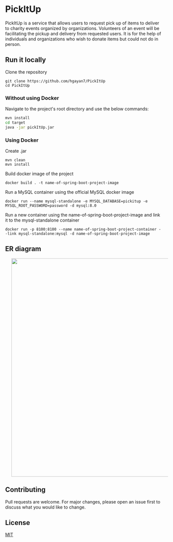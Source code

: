 # PickItUp

PickItUp is a service that allows users to request pick up of items to deliver to charity events organized by organizations. Volunteers of an event will be facilitating the pickup and delivery from requested users. It is for the help of individuals and organizations who wish to donate items but could not do in person.
## Run it locally
Clone the repository
```
git clone https://github.com/hgayan7/PickItUp
cd PickItUp
```
### Without using Docker
Navigate to the project's root directory and use the below commands:
```bash
mvn install
cd target
java -jar pickItUp.jar
```
### Using Docker

Create .jar
```
mvn clean
mvn install
```
Build docker image of the project
```
docker build . -t name-of-spring-boot-project-image
```
Run a MySQL container using the official MySQL docker image
```
docker run --name mysql-standalone -e MYSQL_DATABASE=pickitup -e MYSQL_ROOT_PASSWORD=password -d mysql:8.0
```
Run a new container using the name-of-spring-boot-project-image and link it to the mysql-standalone container
```
docker run -p 8100:8100 --name name-of-spring-boot-project-container --link mysql-standalone:mysql -d name-of-spring-boot-project-image
```

## ER diagram
<p align="center" >
  <img width="800" height="700" src="https://user-images.githubusercontent.com/29502161/132048212-d8475287-48a5-4848-98e8-13310b7409f1.png" hspace="20">
</p>

## Contributing
Pull requests are welcome. For major changes, please open an issue first to discuss what you would like to change.

## License
[MIT](https://choosealicense.com/licenses/mit/)
